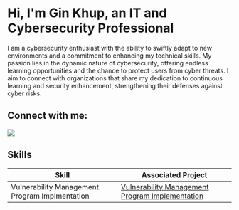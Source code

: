 
# Hi, I'm Gin Khup, an IT and Cybersecurity Professional
I am a cybersecurity enthusiast with the ability to swiftly adapt to new environments and a commitment to enhancing my technical skills. My passion lies in the dynamic nature of cybersecurity, offering endless learning opportunities and the chance to protect users from cyber threats. I aim to connect with organizations that share my dedication to continuous learning and security enhancement, strengthening their defenses against cyber risks.

## Connect with me:
<a href="https://www.linkedin.com/in/gin-khup/"><img src="https://img.shields.io/badge/-LinkedIn-0072b1?&style=for-the-badge&logo=linkedin&logoColor=white" /></a>
## Skills


| Skill                                         | Associated Project         |
|-----------------------------------------------|----------------------------|
| Vulnerability Management Program Implmentation          | [Vulnerability Management Program Implementation](https://github.com/ginkhup/Vulnerability-Management-Program/tree/main)</a>|


